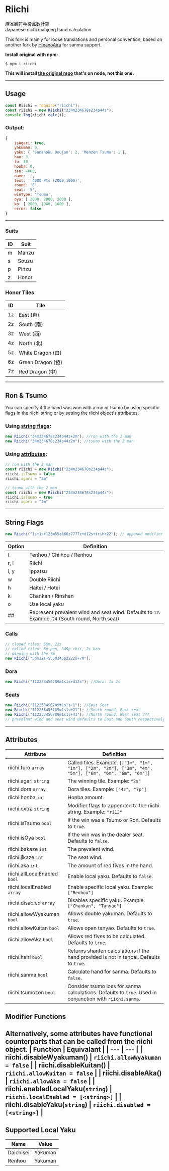 # **Riichi**

麻雀飜符手役点数計算  
Japanese riichi mahjong hand calculation

This fork is mainly for loose translations and personal convention, based on another fork by [HinanoAira](https://github.com/HinanoAira/riichi/) for sanma support.

**Install original with npm:**

```
$ npm i riichi
```
**This will install [the original repo](https://github.com/takayama-lily/riichi) that's on node, not this one.**

---
## Usage

```js
const Riichi = require("riichi");
const riichi = new Riichi("234m234678s234p44z");
console.log(riichi.calc());
```
### Output:
```js
{
	isAgari: true,
	yakuman: 0,
	yaku: { 'Sanshoku Doujun': 2, 'Menzen Tsumo': 1 },
	han: 3,
	fu: 30,
	honba: 0,
	ten: 4000,
	name: '',
	text: ' 4000 Pts (2000,1000)',
	round: 'E',
	seat: 'S',
	winType: 'Tsumo',
	oya: [ 2000, 2000, 2000 ],
	ko: [ 2000, 1000, 1000 ],
	error: false
}
```
---
### Suits
| ID | Suit |
| - | - |
| m | Manzu |
| s | Souzu |
| p | Pinzu |
| z | Honor |

### Honor Tiles

| ID | Tile |
| - | - |
| 1z | East (東) |
| 2z | South (南) |
| 3z | West (西) |
| 4z | North (北) |
| 5z | White Dragon (白) |
| 6z | Green Dragon (發) |
| 7z | Red Dragon (中) |

---

## Ron & Tsumo

You can specify if the hand was won with a ron or tsumo by using specific flags in the riichi string or by setting the riichi object's attributes.

### Using [string flags](##string-flags):
```js
new Riichi("34m234678s234p44z+2m"); //ron with the 2 man
new Riichi("34m234678s234p44z2m"); //tsumo with the 2 man
```
### Using [attributes](##Attributes):
```js
// ron with the 2 man
const riichi = new Riichi("234m234678s234p44z");
riichi.isTsumo = false
riichi.agari = "2m"

// tsumo with the 2 man
const riichi = new Riichi("234m234678s234p44z");
riichi.isTsumo = true
riichi.agari = "2m"
```
---
## String Flags

```js
new Riichi("1s+1s+123m55z666z7777z+d12s+trihk22"); // appened modifier flags at the end. refer to table below
```

| Option | Definition |
| - | - |
| t | Tenhou / Chiihou / Renhou |
| r, l | Riichi |
| i, y | Ippatsu |
| w | Double Riichi |
| h | Haitei / Hotei |
| k | Chankan / Rinshan |
| o | Use local yaku |
| ## | Represent prevalent wind and seat wind. Defaults to `12`. Example: `24` (South round, North seat) |

### Calls

```js
// closed tiles: 56m, 22s
// called tiles: 5m pon, 345p chii, 2s kan
// winning with the 7m
new Riichi("56m22s+555m345p2222s+7m");
```

### Dora

```js
new Riichi("112233456789m1s1s+d12s"); //Dora: 1s 2s
```
### Seats
```js
new Riichi("112233456789m1s1s+1"); //East Seat
new Riichi("112233456789m1s1s+21"); //South round, East seat
new Riichi("112233456789m1s1s+43"); //North round, West seat ???
// prevalant wind and seat wind defaults to East and South respectively.
```
---
## Attributes
| Attribute | Definition |
| --- | --- |
| riichi.furo `array` | Called tiles. Example: `[["1m", "1m", "1m"], ["2m", "2m"], ["3m", "4m", "5m"], ["6m", "6m", "6m", "6m"]]` |
| riichi.agari `string` | The winning tile. Example: `"2s"` |
| riichi.dora `array` | Dora tiles. Example: `["4z", "7p"]`|
| riichi.honba `int` | Honba amount. |
| riichi.extra `string` | Modifier flags to appended to the riichi string. Example: `"ri13"`|
| riichi.isTsumo `bool` | If the win was a Tsumo or Ron. Defaults to `true`. |
| riichi.isOya `bool` | If the win was in the dealer seat. Defaults to `false`. |
| riichi.bakaze `int` | The prevalent wind. |
| riichi.jikaze `int` | The seat wind. |
| riichi.aka `int` | The amount of red fives in the hand. |
| riichi.allLocalEnabled `bool` | Enable local yaku. Defaults to `false`. |
| riichi.localEnabled `array` | Enable specific local yaku. Example: `["Renhou"]` |
| riichi.disabled `array` | Disables specific yaku. Example: `["Chankan", "Tanyao"]` |
| riichi.allowWyakuman `bool` | Allows double yakuman. Defaults to `true`. |
| riichi.allowKuitan `bool` | Allows open tanyao. Defaults to `true`. |
| riichi.allowAka `bool` | Allows red fives to be calculated. Defaults to `true`. |
| riichi.hairi `bool` | Returns shanten calculations if the hand provided is not in tenpai. Defaults to `true`. |
| riichi.sanma `bool` | Calculate hand for sanma. Defaults to `false`. |
| riichi.tsumozon `bool` | Consider tsumo loss for sanma calculations. Defaults to `true`. Used in conjunction with `riichi.sanma`. |


## Modifier Functions
Alternatively, some attributes have functional counterparts that can be called from the riichi object.
| Function | Equivalant |
| --- | --- |
| riichi.disableWyakuman() | `riichi.allowWyakuman = false` |
| riichi.disableKuitan() | `riichi.allowKuitan = false` |
| riichi.disableAka() | `riichi.allowAka = false` |
| riichi.enabledLocalYaku(`string`) | `riichi.localEnabled = [<string>]` |
| riichi.disableYaku(`string`) | `riichi.disabled = [<string>]` |
---
## Supported Local Yaku
| Name | Value |
| --- | --- |
| Daichisei | Yakuman |
| Renhou | Yakuman |


<!-- 
# 向聴数牌理計算 [lib](https://github.com/takayama-lily/syanten)

```js
console.log(new Riichi("111222333m11p123z").calc());
```

**Output**

```js
{
  ...
  hairi: {
    now: 1, //現在向聴数
    '1m': {},
    '2m': {},
    '3m': {},
    '1p': {},
    '1z': { '1p': 2, '2z': 3, '3z': 3 }, //打1z 待1p二枚 2z三枚 3z三枚
    '2z': { '1p': 2, '1z': 3, '3z': 3 }, //打2z 待1p二枚 1z三枚 3z三枚
    '3z': { '1p': 2, '1z': 3, '2z': 3 }  //打3z 待1p二枚 1z三枚 2z三枚
  }
}
```
 -->